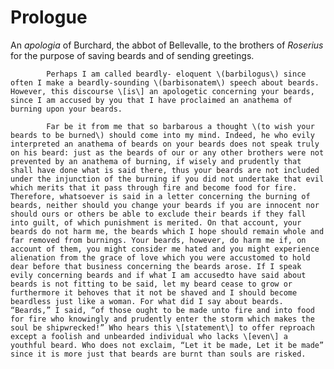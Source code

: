 # Prologue

An _apologia_ of Burchard, the abbot of Bellevalle, to the brothers of _Roserius_ for the purpose of saving beards and of sending greetings.

            Perhaps I am called beardly- eloquent \(barbilogus\) since often I make a beardly-sounding \(barbisonatem\) speech about beards. However, this discourse \[is\] an apologetic concerning your beards, since I am accused by you that I have proclaimed an anathema of burning upon your beards.

            Far be it from me that so barbarous a thought \(to wish your beards to be burned\) should come into my mind. Indeed, he who evily interpreted an anathema of beards on your beards does not speak truly on his beard: just as the beards of our or any other brothers were not prevented by an anathema of burning, if wisely and prudently that shall have done what is said there, thus your beards are not included under the injunction of the burning if you did not undertake that evil which merits that it pass through fire and become food for fire. Therefore, whatsoever is said in a letter concerning the burning of beards, neither should you change your beards if you are innocent nor should ours or others be able to exclude their beards if they fall into guilt, of which punishment is merited. On that account, your beards do not harm me, the beards which I hope should remain whole and far removed from burnings. Your beards, however, do harm me if, on account of them, you might consider me hated and you might experience alienation from the grace of love which you were accustomed to hold dear before that business concerning the beards arose. If I speak evily concerning beards and if what I am accusedto have said about beards is not fitting to be said, let my beard cease to grow or furthermore it behoves that it not be shaved and I should become beardless just like a woman. For what did I say about beards. “Beards,” I said, “of those ought to be made unto fire and into food for fire who knowingly and prudently enter the storm which makes the soul be shipwrecked!” Who hears this \[statement\] to offer reproach except a foolish and unbearded individual who lacks \[even\] a youthful beard. Who does not exclaim, “Let it be made, Let it be made” since it is more just that beards are burnt than souls are risked.

